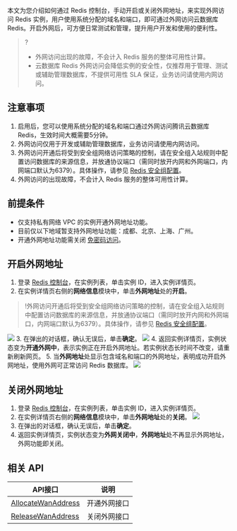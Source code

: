 本文为您介绍如何通过 Redis 控制台，手动开启或关闭外网地址，来实现外网访问 Redis 实例，用户使用系统分配的域名和端口，即可通过外网访问云数据库 Redis。开启外网后，可方便日常测试和管理，提升用户开发和使用的便利性。

>?
>- 外网访问出现的故障，不会计入 Redis 服务的整体可用性计算。
>- 云数据库 Redis 外网访问会降低实例的安全性，仅推荐用于管理、测试或辅助管理数据库，不提供可用性 SLA 保证，业务访问请使用内网访问。
>

## 注意事项
1. 启用后，您可以使用系统分配的域名和端口通过外网访问腾讯云数据库 Redis，生效时间大概需要5分钟。
2. 外网访问仅用于开发或辅助管理数据库，业务访问请使用内网访问。
3. 外网访问开通后将受到安全组网络访问策略的控制，请在安全组入站规则中配置访问数据库的来源信息，并放通协议端口（需同时放开内网和外网端口，内网端口默认为6379）。具体操作，请参见 [Redis 安全组配置](https://cloud.tencent.com/document/product/239/30911)。
4. 外网访问的出现故障，不会计入 Redis 服务的整体可用性计算。

## 前提条件
- 仅支持私有网络 VPC 的实例开通外网地址功能。
- 目前仅以下地域暂支持外网地址功能：成都、北京、上海、广州。
- 开通外网地址功能需关闭 [免密码访问](https://cloud.tencent.com/document/product/239/36700)。

## 开启外网地址
1. 登录 [Redis 控制台](https://console.cloud.tencent.com/redis)，在实例列表，单击实例 ID，进入实例详情页。
2. 在实例详情页右侧的**网络信息**模块中，单击**外网地址**处的**开启**。
>!外网访问开通后将受到安全组网络访问策略的控制，请在安全组入站规则中配置访问数据库的来源信息，并放通协议端口（需同时放开内网和外网端口，内网端口默认为6379）。具体操作，请参见 [Redis 安全组配置](https://cloud.tencent.com/document/product/239/30911)。
>
![](https://qcloudimg.tencent-cloud.cn/raw/604393e23b84f9c595c0d9ba4e4b31b4.png)
3. 在弹出的对话框，确认无误后，单击**确定**。
![](https://qcloudimg.tencent-cloud.cn/raw/1063b311e62c553044bc1b043489f8d8.png)
4. 返回实例详情页，实例状态变为**开通外网中**，表示实例正在开启外网地址。若实例状态长时间不改变，请重新刷新网页。
5. 当**外网地址**处显示包含域名和端口的外网地址，表明成功开启外网地址，使用外网可正常访问 Redis 数据库。
![](https://qcloudimg.tencent-cloud.cn/raw/6198b8552cca94d79be7aae9b54fe310.png)

## 关闭外网地址
1. 登录 [Redis 控制台](https://console.cloud.tencent.com/redis)，在实例列表，单击实例 ID，进入实例详情页。
2. 在实例详情页右侧的**网络信息**模块中，单击**外网地址**处的**关闭**。
![](https://qcloudimg.tencent-cloud.cn/raw/0e50beda91961ca6d49fe0125cea0e29.png)
3. 在弹出的对话框，确认无误后，单击**确定**。
4. 返回实例详情页，实例状态变为**外网关闭中**，**外网地址**处不再显示外网地址，外网功能即关闭。

## 相关 API

| API接口 | 说明 | 
|---------|---------|
| [AllocateWanAddress](https://cloud.tencent.com/document/product/239/72839) | 开通外网接口 | 
| [ReleaseWanAddress](https://cloud.tencent.com/document/product/239/72838) | 关闭外网接口 | 

